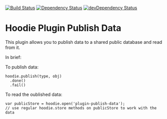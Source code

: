 [![Build Status](https://travis-ci.org/janl/hoodie-plugin-publish-data.svg)](https://travis-ci.org/janl/hoodie-plugin-publish-data)
[![Dependency Status](https://david-dm.org/janl/hoodie-plugin-publish-data.svg)](https://david-dm.org/janl/hoodie-plugin-publish-data)
[![devDependency Status](https://david-dm.org/janl/hoodie-plugin-publish-data/dev-status.svg)](https://david-dm.org/janl/hoodie-plugin-publish-data#info=devDependencies)

# Hoodie Plugin Publish Data

This plugin allows you to publish data to a shared public database and read from it.

In brief:

To publish data:

```
hoodie.publish(type, obj)
  .done()
  .fail()
```

To read the oublished data:

```
var publicStore = hoodie.open('plugin-publish-data');
// use regular hoodie.store methods on publicStore to work with the data
```